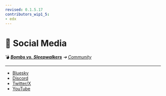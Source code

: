 ```yaml
---
revised: 0.1.5.17
contributors_wip1_5:
- edx
---
```


# 📁 Social Media

💣 ***[Bombs vs. Sleepwalkers][home]** ➔ [Community][community]*

****

- [Bluesky][bluesky]
- [Discord][discord]
- [Twitter/X][twitter]
- [YouTube][youtube]

[home]: /README.md
[community]: /community/readme.md
[bluesky]: /community/social_media/bluesky.md
[discord]: /community/social_media/discord.md
[twitter]: /community/social_media/twitter.md
[youtube]: /community/social_media/youtube.md
